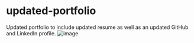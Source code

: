# updated-portfolio

Updated portfolio to include updated resume as well as an updated GitHub and LinkedIn profile.
![image](https://user-images.githubusercontent.com/74886597/107839137-d65eb980-6d77-11eb-9db5-ba6928c3ec7c.png)
